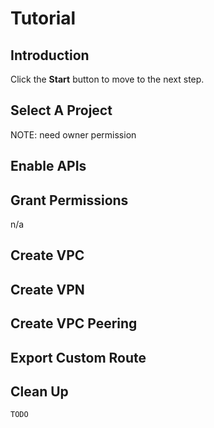# Tutorial

<walkthrough-watcher-constant key="job-name" value="select-1"></walkthrough-watcher-constant>

## Introduction

<walkthrough-tutorial-duration duration="30"></walkthrough-tutorial-duration>

Click the **Start** button to move to the next step.

## Select A Project

<walkthrough-project-setup></walkthrough-project-setup>

<walkthrough-footnote>NOTE: need owner permission</walkthrough-footnote>

## Enable APIs

<walkthrough-enable-apis apis="compute.googleapis.com"></walkthrough-enable-apis>

## Grant Permissions

n/a

## Create VPC
## Create VPN
## Create VPC Peering
## Export Custom Route

## Clean Up

```bash
TODO
```
